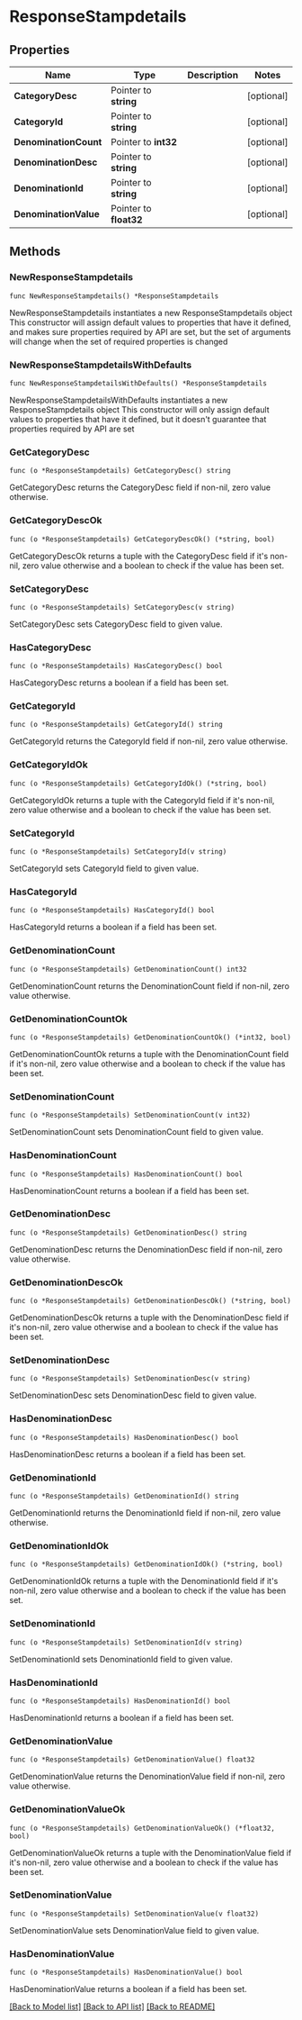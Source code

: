 # ResponseStampdetails

## Properties

Name | Type | Description | Notes
------------ | ------------- | ------------- | -------------
**CategoryDesc** | Pointer to **string** |  | [optional] 
**CategoryId** | Pointer to **string** |  | [optional] 
**DenominationCount** | Pointer to **int32** |  | [optional] 
**DenominationDesc** | Pointer to **string** |  | [optional] 
**DenominationId** | Pointer to **string** |  | [optional] 
**DenominationValue** | Pointer to **float32** |  | [optional] 

## Methods

### NewResponseStampdetails

`func NewResponseStampdetails() *ResponseStampdetails`

NewResponseStampdetails instantiates a new ResponseStampdetails object
This constructor will assign default values to properties that have it defined,
and makes sure properties required by API are set, but the set of arguments
will change when the set of required properties is changed

### NewResponseStampdetailsWithDefaults

`func NewResponseStampdetailsWithDefaults() *ResponseStampdetails`

NewResponseStampdetailsWithDefaults instantiates a new ResponseStampdetails object
This constructor will only assign default values to properties that have it defined,
but it doesn't guarantee that properties required by API are set

### GetCategoryDesc

`func (o *ResponseStampdetails) GetCategoryDesc() string`

GetCategoryDesc returns the CategoryDesc field if non-nil, zero value otherwise.

### GetCategoryDescOk

`func (o *ResponseStampdetails) GetCategoryDescOk() (*string, bool)`

GetCategoryDescOk returns a tuple with the CategoryDesc field if it's non-nil, zero value otherwise
and a boolean to check if the value has been set.

### SetCategoryDesc

`func (o *ResponseStampdetails) SetCategoryDesc(v string)`

SetCategoryDesc sets CategoryDesc field to given value.

### HasCategoryDesc

`func (o *ResponseStampdetails) HasCategoryDesc() bool`

HasCategoryDesc returns a boolean if a field has been set.

### GetCategoryId

`func (o *ResponseStampdetails) GetCategoryId() string`

GetCategoryId returns the CategoryId field if non-nil, zero value otherwise.

### GetCategoryIdOk

`func (o *ResponseStampdetails) GetCategoryIdOk() (*string, bool)`

GetCategoryIdOk returns a tuple with the CategoryId field if it's non-nil, zero value otherwise
and a boolean to check if the value has been set.

### SetCategoryId

`func (o *ResponseStampdetails) SetCategoryId(v string)`

SetCategoryId sets CategoryId field to given value.

### HasCategoryId

`func (o *ResponseStampdetails) HasCategoryId() bool`

HasCategoryId returns a boolean if a field has been set.

### GetDenominationCount

`func (o *ResponseStampdetails) GetDenominationCount() int32`

GetDenominationCount returns the DenominationCount field if non-nil, zero value otherwise.

### GetDenominationCountOk

`func (o *ResponseStampdetails) GetDenominationCountOk() (*int32, bool)`

GetDenominationCountOk returns a tuple with the DenominationCount field if it's non-nil, zero value otherwise
and a boolean to check if the value has been set.

### SetDenominationCount

`func (o *ResponseStampdetails) SetDenominationCount(v int32)`

SetDenominationCount sets DenominationCount field to given value.

### HasDenominationCount

`func (o *ResponseStampdetails) HasDenominationCount() bool`

HasDenominationCount returns a boolean if a field has been set.

### GetDenominationDesc

`func (o *ResponseStampdetails) GetDenominationDesc() string`

GetDenominationDesc returns the DenominationDesc field if non-nil, zero value otherwise.

### GetDenominationDescOk

`func (o *ResponseStampdetails) GetDenominationDescOk() (*string, bool)`

GetDenominationDescOk returns a tuple with the DenominationDesc field if it's non-nil, zero value otherwise
and a boolean to check if the value has been set.

### SetDenominationDesc

`func (o *ResponseStampdetails) SetDenominationDesc(v string)`

SetDenominationDesc sets DenominationDesc field to given value.

### HasDenominationDesc

`func (o *ResponseStampdetails) HasDenominationDesc() bool`

HasDenominationDesc returns a boolean if a field has been set.

### GetDenominationId

`func (o *ResponseStampdetails) GetDenominationId() string`

GetDenominationId returns the DenominationId field if non-nil, zero value otherwise.

### GetDenominationIdOk

`func (o *ResponseStampdetails) GetDenominationIdOk() (*string, bool)`

GetDenominationIdOk returns a tuple with the DenominationId field if it's non-nil, zero value otherwise
and a boolean to check if the value has been set.

### SetDenominationId

`func (o *ResponseStampdetails) SetDenominationId(v string)`

SetDenominationId sets DenominationId field to given value.

### HasDenominationId

`func (o *ResponseStampdetails) HasDenominationId() bool`

HasDenominationId returns a boolean if a field has been set.

### GetDenominationValue

`func (o *ResponseStampdetails) GetDenominationValue() float32`

GetDenominationValue returns the DenominationValue field if non-nil, zero value otherwise.

### GetDenominationValueOk

`func (o *ResponseStampdetails) GetDenominationValueOk() (*float32, bool)`

GetDenominationValueOk returns a tuple with the DenominationValue field if it's non-nil, zero value otherwise
and a boolean to check if the value has been set.

### SetDenominationValue

`func (o *ResponseStampdetails) SetDenominationValue(v float32)`

SetDenominationValue sets DenominationValue field to given value.

### HasDenominationValue

`func (o *ResponseStampdetails) HasDenominationValue() bool`

HasDenominationValue returns a boolean if a field has been set.


[[Back to Model list]](../README.md#documentation-for-models) [[Back to API list]](../README.md#documentation-for-api-endpoints) [[Back to README]](../README.md)


